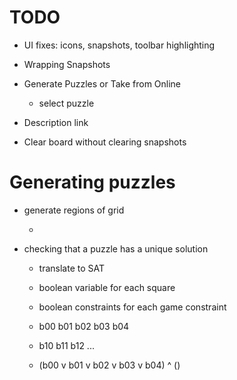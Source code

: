 # TODO

* UI fixes: icons, snapshots, toolbar highlighting

* Wrapping Snapshots

* Generate Puzzles or Take from Online
  * select puzzle

* Description link

* Clear board without clearing snapshots

# Generating puzzles

* generate regions of grid

  * 
  
* checking that a puzzle has a unique solution

  * translate to SAT
  
  * boolean variable for each square
  
  * boolean constraints for each game constraint
  
  * b00 b01 b02 b03 b04
  * b10 b11 b12 ...
  
  * (b00 v b01 v b02 v b03 v b04) ^ ()